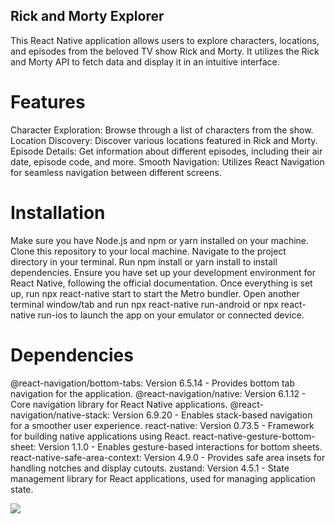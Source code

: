 ## Rick and Morty Explorer
This React Native application allows users to explore characters, locations, and episodes from the beloved TV show Rick and Morty. It utilizes the Rick and Morty API to fetch data and display it in an intuitive interface.

# Features
Character Exploration: Browse through a list of characters from the show.
Location Discovery: Discover various locations featured in Rick and Morty.
Episode Details: Get information about different episodes, including their air date, episode code, and more.
Smooth Navigation: Utilizes React Navigation for seamless navigation between different screens.

# Installation
Make sure you have Node.js and npm or yarn installed on your machine.
Clone this repository to your local machine.
Navigate to the project directory in your terminal.
Run npm install or yarn install to install dependencies.
Ensure you have set up your development environment for React Native, following the official documentation.
Once everything is set up, run npx react-native start to start the Metro bundler.
Open another terminal window/tab and run npx react-native run-android or npx react-native run-ios to launch the app on your emulator or connected device.

# Dependencies
@react-navigation/bottom-tabs: Version 6.5.14 - Provides bottom tab navigation for the application.
@react-navigation/native: Version 6.1.12 - Core navigation library for React Native applications.
@react-navigation/native-stack: Version 6.9.20 - Enables stack-based navigation for a smoother user experience.
react-native: Version 0.73.5 - Framework for building native applications using React.
react-native-gesture-bottom-sheet: Version 1.1.0 - Enables gesture-based interactions for bottom sheets.
react-native-safe-area-context: Version 4.9.0 - Provides safe area insets for handling notches and display cutouts.
zustand: Version 4.5.1 - State management library for React applications, used for managing application state.

![](screen1.gif)
